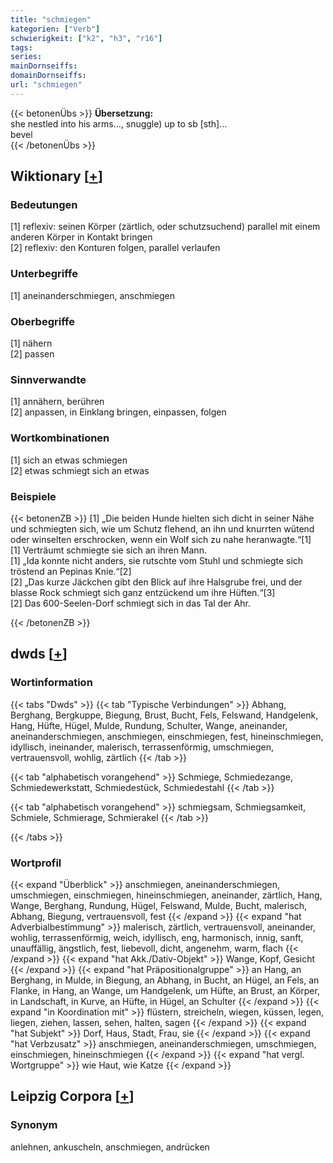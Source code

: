 ```yaml
---
title: "schmiegen"
kategorien: ["Verb"]
schwierigkeit: ["k2", "h3", "r16"]
tags:
series:
mainDornseiffs:
domainDornseiffs:
url: "schmiegen"
---
```


{{< betonenÜbs >}}
**Übersetzung:**  
she nestled into his arms..., snuggle) up to sb [sth]...  
bevel  
{{< /betonenÜbs >}}

## Wiktionary [[+](https://de.wiktionary.org/wiki/schmiegen)]

### Bedeutungen
[1] reflexiv: seinen Körper (zärtlich, oder schutzsuchend) parallel mit einem anderen Körper in Kontakt bringen  
[2] reflexiv: den Konturen folgen, parallel verlaufen  

### Unterbegriffe
[1] aneinanderschmiegen, anschmiegen  

### Oberbegriffe
[1] nähern  
[2] passen  

### Sinnverwandte
[1] annähern, berühren  
[2] anpassen, in Einklang bringen, einpassen, folgen  

### Wortkombinationen
[1] sich an etwas schmiegen  
[2] etwas schmiegt sich an etwas  

### Beispiele
{{< betonenZB >}}
[1] „Die beiden Hunde hielten sich dicht in seiner Nähe und schmiegten sich, wie um Schutz flehend, an ihn und knurrten wütend oder winselten erschrocken, wenn ein Wolf sich zu nahe heranwagte.“[1]  
[1] Verträumt schmiegte sie sich an ihren Mann.  
[1] „Ida konnte nicht anders, sie rutschte vom Stuhl und schmiegte sich tröstend an Pepinas Knie.“[2]  
[2] „Das kurze Jäckchen gibt den Blick auf ihre Halsgrube frei, und der blasse Rock schmiegt sich ganz entzückend um ihre Hüften.“[3]  
[2] Das 600-Seelen-Dorf schmiegt sich in das Tal der Ahr.  

{{< /betonenZB >}}


## dwds [[+](https://www.dwds.de/wb/schmiegen)]

### Wortinformation
{{< tabs "Dwds" >}}
{{< tab "Typische Verbindungen" >}}
Abhang, Berghang, Bergkuppe, Biegung, Brust, Bucht, Fels, Felswand, Handgelenk, Hang, Hüfte, Hügel, Mulde, Rundung, Schulter, Wange, aneinander, aneinanderschmiegen, anschmiegen, einschmiegen, fest, hineinschmiegen, idyllisch, ineinander, malerisch, terrassenförmig, umschmiegen, vertrauensvoll, wohlig, zärtlich
{{< /tab >}}

{{< tab "alphabetisch vorangehend" >}}
Schmiege, Schmiedezange, Schmiedewerkstatt, Schmiedestück, Schmiedestahl
{{< /tab >}}

{{< tab "alphabetisch vorangehend" >}}
schmiegsam, Schmiegsamkeit, Schmiele, Schmierage, Schmierakel
{{< /tab >}}

{{< /tabs >}}

### Wortprofil
{{< expand "Überblick" >}} anschmiegen, aneinanderschmiegen, umschmiegen, einschmiegen, hineinschmiegen, aneinander, zärtlich, Hang, Wange, Berghang, Rundung, Hügel, Felswand, Mulde, Bucht, malerisch, Abhang, Biegung, vertrauensvoll, fest {{< /expand >}}
{{< expand "hat Adverbialbestimmung" >}} malerisch, zärtlich, vertrauensvoll, aneinander, wohlig, terrassenförmig, weich, idyllisch, eng, harmonisch, innig, sanft, unauffällig, ängstlich, fest, liebevoll, dicht, angenehm, warm, flach {{< /expand >}}
{{< expand "hat Akk./Dativ-Objekt" >}} Wange, Kopf, Gesicht {{< /expand >}}
{{< expand "hat Präpositionalgruppe" >}} an Hang, an Berghang, in Mulde, in Biegung, an Abhang, in Bucht, an Hügel, an Fels, an Flanke, in Hang, an Wange, um Handgelenk, um Hüfte, an Brust, an Körper, in Landschaft, in Kurve, an Hüfte, in Hügel, an Schulter {{< /expand >}}
{{< expand "in Koordination mit" >}} flüstern, streicheln, wiegen, küssen, legen, liegen, ziehen, lassen, sehen, halten, sagen {{< /expand >}}
{{< expand "hat Subjekt" >}} Dorf, Haus, Stadt, Frau, sie {{< /expand >}}
{{< expand "hat Verbzusatz" >}} anschmiegen, aneinanderschmiegen, umschmiegen, einschmiegen, hineinschmiegen {{< /expand >}}
{{< expand "hat vergl. Wortgruppe" >}} wie Haut, wie Katze {{< /expand >}}

## Leipzig Corpora [[+](https://corpora.uni-leipzig.de/en/res?word=schmiegen&corpusId=deu_newscrawl-public_2018)]


### Synonym
anlehnen, ankuscheln, anschmiegen, andrücken

